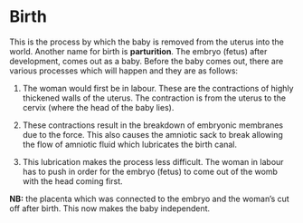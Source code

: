 # Birth

This is the process by which the baby is removed from the uterus into the world.  Another name for birth is **parturition**.  The embryo (fetus) after development, comes out as a baby.  Before the baby comes out, there are various processes which will happen and they are as follows:


1.	 The woman would first be in labour.  These are the contractions of highly thickened walls of the uterus.  The contraction is from the uterus to the cervix (where the head of the baby lies).

2.	These contractions result in the breakdown of embryonic membranes due to the force. This also causes the amniotic sack to break allowing the flow of amniotic fluid which lubricates the birth canal.

3.	This lubrication makes the process less difficult. The woman in labour has to push in order for the embryo (fetus) to come out of the womb with the head coming first.

**NB:**  the placenta which was connected to the embryo and the woman’s cut off after birth.  This now makes the baby independent.

